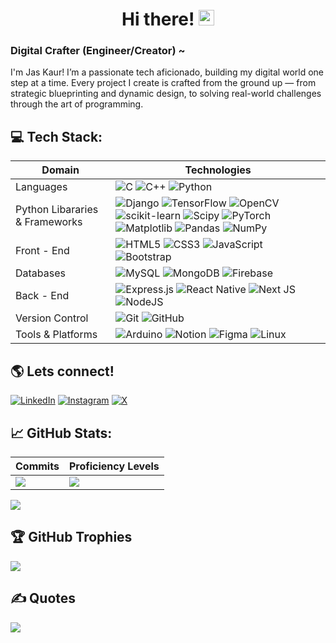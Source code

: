 <h1 align="center"> Hi there!  <img src="https://emojis.slackmojis.com/emojis/images/1536351075/4594/blob-wave.gif" width="25"/>  </h1>
 

### Digital Crafter (Engineer/Creator) ~
I'm Jas Kaur! I’m a passionate tech aficionado, building my digital world one step at a time. Every project I create is crafted from the ground up — from strategic blueprinting and dynamic design, to solving real-world challenges through the art of programming. 

## 💻 Tech Stack:
| Domain | Technologies |
| --- | --- 
| Languages | ![C](https://img.shields.io/badge/c-%2300599C.svg?style=for-the-badge&logo=c&logoColor=white) ![C++](https://img.shields.io/badge/c++-%2300599C.svg?style=for-the-badge&logo=c%2B%2B&logoColor=white) ![Python](https://img.shields.io/badge/python-3670A0?style=for-the-badge&logo=python&logoColor=ffdd54)
| Python Libararies & Frameworks | ![Django](https://img.shields.io/badge/django-%23092E20.svg?style=for-the-badge&logo=django&logoColor=white) ![TensorFlow](https://img.shields.io/badge/TensorFlow-%23FF6F00.svg?style=for-the-badge&logo=TensorFlow&logoColor=white)  ![OpenCV](https://img.shields.io/badge/opencv-%23white.svg?style=for-the-badge&logo=opencv&logoColor=white) ![scikit-learn](https://img.shields.io/badge/scikit--learn-%23F7931E.svg?style=for-the-badge&logo=scikit-learn&logoColor=white)  ![Scipy](https://img.shields.io/badge/SciPy-%230C55A5.svg?style=for-the-badge&logo=scipy&logoColor=%white) ![PyTorch](https://img.shields.io/badge/PyTorch-%23EE4C2C.svg?style=for-the-badge&logo=PyTorch&logoColor=white) ![Matplotlib](https://img.shields.io/badge/Matplotlib-%23ffffff.svg?style=for-the-badge&logo=Matplotlib&logoColor=black) ![Pandas](https://img.shields.io/badge/pandas-%23150458.svg?style=for-the-badge&logo=pandas&logoColor=white) ![NumPy](https://img.shields.io/badge/numpy-%23013243.svg?style=for-the-badge&logo=numpy&logoColor=white) 
| Front - End | ![HTML5](https://img.shields.io/badge/html5-%23E34F26.svg?style=for-the-badge&logo=html5&logoColor=white) ![CSS3](https://img.shields.io/badge/css3-%231572B6.svg?style=for-the-badge&logo=css3&logoColor=white)  ![JavaScript](https://img.shields.io/badge/javascript-%23323330.svg?style=for-the-badge&logo=javascript&logoColor=%23F7DF1E) ![Bootstrap](https://img.shields.io/badge/bootstrap-%238511FA.svg?style=for-the-badge&logo=bootstrap&logoColor=white) 
| Databases | ![MySQL](https://img.shields.io/badge/mysql-4479A1.svg?style=for-the-badge&logo=mysql&logoColor=white) ![MongoDB](https://img.shields.io/badge/MongoDB-%234ea94b.svg?style=for-the-badge&logo=mongodb&logoColor=white) ![Firebase](https://img.shields.io/badge/firebase-%23039BE5.svg?style=for-the-badge&logo=firebase)
| Back - End | ![Express.js](https://img.shields.io/badge/express.js-%23404d59.svg?style=for-the-badge&logo=express&logoColor=%2361DAFB) ![React Native](https://img.shields.io/badge/react_native-%2320232a.svg?style=for-the-badge&logo=react&logoColor=%2361DAFB) ![Next JS](https://img.shields.io/badge/Next-black?style=for-the-badge&logo=next.js&logoColor=white) ![NodeJS](https://img.shields.io/badge/node.js-6DA55F?style=for-the-badge&logo=node.js&logoColor=white) 
| Version Control | ![Git](https://img.shields.io/badge/git-%23F05033.svg?style=for-the-badge&logo=git&logoColor=white) ![GitHub](https://img.shields.io/badge/github-%23121011.svg?style=for-the-badge&logo=github&logoColor=white) 
| Tools & Platforms |![Arduino](https://img.shields.io/badge/-Arduino-00979D?style=for-the-badge&logo=Arduino&logoColor=white)  ![Notion](https://img.shields.io/badge/Notion-%23000000.svg?style=for-the-badge&logo=notion&logoColor=white) ![Figma](https://img.shields.io/badge/figma-%23F24E1E.svg?style=for-the-badge&logo=figma&logoColor=white) ![Linux](https://img.shields.io/badge/Linux-FCC624?style=for-the-badge&logo=linux&logoColor=black)
 ## 🌎 Lets connect!

[<img alt="LinkedIn" src="https://img.shields.io/badge/LinkedIn-%230E76A8.svg?&style=for-the-badge&logo=LinkedIn&logoColor=white" />](https://www.linkedin.com/in/jaspinder--kaur/) 
[<img alt="Instagram" src="https://img.shields.io/badge/Instagram-%23E4405F.svg?style=for-the-badge&logo=Instagram&logoColor=white" />](https://www.instagram.com/_jaspinderkaur)
[<img alt="X" src="https://img.shields.io/badge/X-%23000000.svg?style=for-the-badge&logo=X&logoColor=white"/>](https://x.com/jaspinder__kaur)
<!---[<img alt="Medium" src="https://img.shields.io/badge/Medium-%23000000.svg?&style=for-the-badge&logo=Medium&logoColor=white" />](https://medium.com/@gazijarin.ai) ![Facebook](https://img.shields.io/badge/Facebook-%231877F2.svg?style=for-the-badge&logo=Facebook&logoColor=white) ![Pinterest](https://img.shields.io/badge/Pinterest-%23E60023.svg?style=for-the-badge&logo=Pinterest&logoColor=white) ![Outlook](https://img.shields.io/badge/Microsoft_Outlook-0078D4?style=for-the-badge&logo=microsoft-outlook&logoColor=white) ![Snapchat](https://img.shields.io/badge/Snapchat-%23FFFC00.svg?style=for-the-badge&logo=Snapchat&logoColor=white) ![TikTok](https://img.shields.io/badge/TikTok-%23000000.svg?style=for-the-badge&logo=TikTok&logoColor=white) Leet Code (https://leetcode.com/u/jaspinder-kaur/) --->

## 📈 GitHub Stats:
|  Commits | Proficiency Levels |
| --- | ---
![](https://github-readme-stats.vercel.app/api?username=jaspinder-kaur&theme=tokyonight&hide_border=false&include_all_commits=true&count_private=true) | ![](https://github-readme-stats.vercel.app/api/top-langs/?username=jaspinder-kaur&theme=tokyonight&hide_border=false&include_all_commits=true&count_private=true&layout=compact) <br/>

![](https://github-readme-streak-stats.herokuapp.com/?user=jaspinder-kaur&theme=tokyonight&hide_border=false)<br/>

## 🏆 GitHub Trophies
![](https://github-profile-trophy.vercel.app/?username=jaspinder-kaur&theme=tokyonight&no-frame=false&no-bg=false&margin-w=4)<br>

## ✍️ Quotes
![](https://quotes-github-readme.vercel.app/api?type=horizontal&theme=radical)




